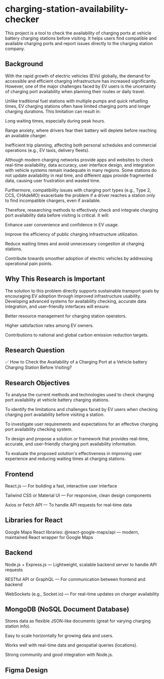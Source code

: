 # charging-station-availability-checker
This project is a tool to check the availability of charging ports at vehicle battery charging stations before visiting. It helps users find compatible and available charging ports and report issues directly to the charging station company.

## Background
With the rapid growth of electric vehicles (EVs) globally, the demand for accessible and efficient charging infrastructure has increased significantly. However, one of the major challenges faced by EV users is the uncertainty of charging port availability when planning their routes or daily travel.

Unlike traditional fuel stations with multiple pumps and quick refuelling times, EV charging stations often have limited charging ports and longer charging durations. This limitation can result in:

Long waiting times, especially during peak hours.

Range anxiety, where drivers fear their battery will deplete before reaching an available charger.

Inefficient trip planning, affecting both personal schedules and commercial operations (e.g., EV taxis, delivery fleets).

Although modern charging networks provide apps and websites to check real-time availability, data accuracy, user interface design, and integration with vehicle systems remain inadequate in many regions. Some stations do not update availability in real time, and different apps provide fragmented data, causing user frustration and wasted time.

Furthermore, compatibility issues with charging port types (e.g., Type 2, CCS, CHAdeMO) exacerbate the problem if a driver reaches a station only to find incompatible chargers, even if available.

Therefore, researching methods to effectively check and integrate charging port availability data before visiting is critical. It will:

Enhance user convenience and confidence in EV usage.

Improve the efficiency of public charging infrastructure utilization.

Reduce waiting times and avoid unnecessary congestion at charging stations.

Contribute towards smoother adoption of electric vehicles by addressing operational pain points.

## Why This Research is Important
The solution to this problem directly supports sustainable transport goals by encouraging EV adoption through improved infrastructure usability. Developing advanced systems for availability checking, accurate data integration, and user-friendly interfaces will ensure:

Better resource management for charging station operators.

Higher satisfaction rates among EV owners.

Contributions to national and global carbon emission reduction targets.

## Research Question
✅ How to Check the Availability of a Charging Port at a Vehicle battery Charging Station Before Visiting?

## Research Objectives
To analyse the current methods and technologies used to check charging port availability at vehicle battery charging stations.

To identify the limitations and challenges faced by EV users when checking charging port availability before visiting a station.

To investigate user requirements and expectations for an effective charging port availability checking system.

To design and propose a solution or framework that provides real-time, accurate, and user-friendly charging port availability information.

To evaluate the proposed solution's effectiveness in improving user experience and reducing waiting times at charging stations.

## Frontend
React.js — For building a fast, interactive user interface

Tailwind CSS or Material UI — For responsive, clean design components

Axios or Fetch API — To handle API requests for real-time data

## Libraries for React
Google Maps React libraries: @react-google-maps/api — modern, maintained React wrapper for Google Maps

## Backend
Node.js + Express.js — Lightweight, scalable backend server to handle API requests

RESTful API or GraphQL — For communication between frontend and backend

WebSockets (e.g., Socket.io) — For real-time updates on charger availability

## MongoDB (NoSQL Document Database)
Stores data as flexible JSON-like documents (great for varying charging station info).

Easy to scale horizontally for growing data and users.

Works well with real-time data and geospatial queries (locations).

Strong community and good integration with Node.js.

## Figma Design


